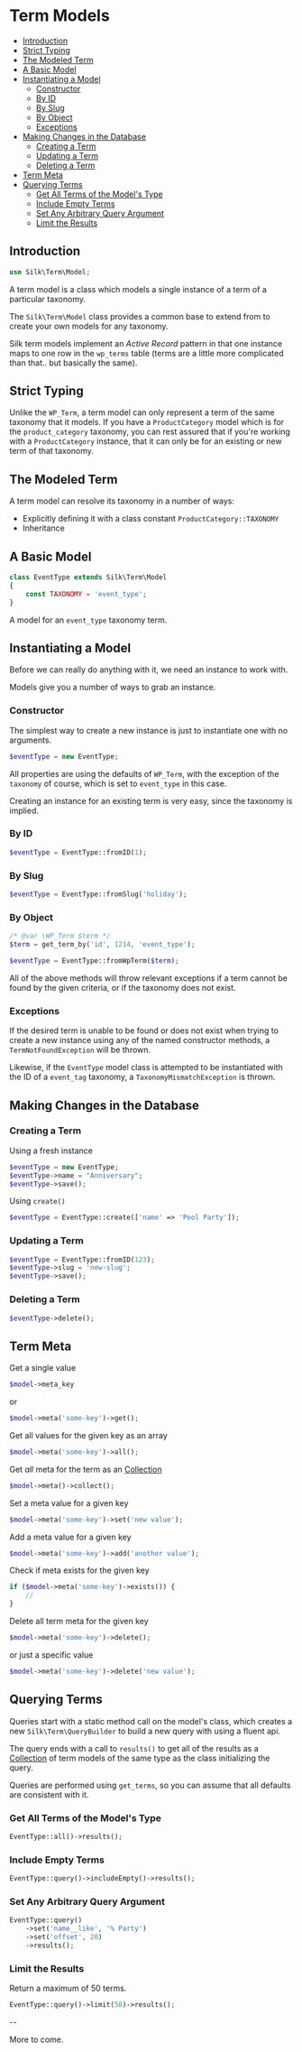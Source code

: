 # Term Models

- [Introduction](#introduction)
- [Strict Typing](#strict-typing)
- [The Modeled Term](#the-modeled-term)
- [A Basic Model](#a-basic-model)
- [Instantiating a Model](#instantiating-a-model)
	- [Constructor](#constructor)
	- [By ID](#by-id)
	- [By Slug](#by-slug)
	- [By Object](#by-object)
	- [Exceptions](#exceptions)
- [Making Changes in the Database](#making-changes-in-the-database)
	- [Creating a Term](#creating-a-term)
	- [Updating a Term](#updating-a-term)
	- [Deleting a Term](#deleting-a-term)
- [Term Meta](#term-meta)
- [Querying Terms](#querying-terms)
	- [Get All Terms of the Model's Type](#get-all-terms-of-the-models-type)
	- [Include Empty Terms](#include-empty-terms)
	- [Set Any Arbitrary Query Argument](#set-any-arbitrary-query-argument)
	- [Limit the Results](#limit-the-results)

## Introduction

```php
use Silk\Term\Model;
```

A term model is a class which models a single instance of a term of a particular taxonomy.

The `Silk\Term\Model` class provides a common base to extend from to create your own models for any taxonomy.

Silk term models implement an _Active Record_ pattern in that one instance maps to one row in the `wp_terms` table (terms are a little more complicated than that.. but basically the same).

## Strict Typing

Unlike the `WP_Term`, a term model can only represent a term of the same taxonomy that it models.  If you have a `ProductCategory` model which is for the `product_category` taxonomy, you can rest assured that if you're working with a `ProductCategory` instance, that it can only be for an existing or new term of that taxonomy.

## The Modeled Term

A term model can resolve its taxonomy in a number of ways:

- Explicitly defining it with a class constant `ProductCategory::TAXONOMY`
- Inheritance

## A Basic Model

```php
class EventType extends Silk\Term\Model
{
	const TAXONOMY = 'event_type';
}
```

A model for an `event_type` taxonomy term.

## Instantiating a Model

Before we can really do anything with it, we need an instance to work with.

Models give you a number of ways to grab an instance.

### Constructor

The simplest way to create a new instance is just to instantiate one with no arguments.

```php
$eventType = new EventType;
```

All properties are using the defaults of `WP_Term`, with the exception of the `taxonomy` of course, which is set to `event_type` in this case.

Creating an instance for an existing term is very easy, since the taxonomy is implied.

### By ID

```php
$eventType = EventType::fromID(1);
```

### By Slug

```php
$eventType = EventType::fromSlug('holiday');
```

### By Object

```php
/* @var \WP_Term $term */
$term = get_term_by('id', 1214, 'event_type');

$eventType = EventType::fromWpTerm($term);
```

All of the above methods will throw relevant exceptions if a term cannot be found by the given criteria, or if the taxonomy does not exist.

### Exceptions

If the desired term is unable to be found or does not exist when trying to create a new instance using any of the named constructor methods, a `TermNotFoundException` will be thrown.

Likewise, if the `EventType` model class is attempted to be instantiated with the ID of a `event_tag` taxonomy, a `TaxonomyMismatchException` is thrown.

## Making Changes in the Database

### Creating a Term

Using a fresh instance

```php
$eventType = new EventType;
$eventType->name = "Anniversary";
$eventType->save();
```

Using `create()`

```php
$eventType = EventType::create(['name' => 'Pool Party']);
```

### Updating a Term

```php
$eventType = EventType::fromID(123);
$eventType->slug = 'new-slug';
$eventType->save();
```

### Deleting a Term

```php
$eventType->delete();
```

## Term Meta

Get a single value

```php
$model->meta_key
```

or

```php
$model->meta('some-key')->get();
```

Get all values for the given key as an array

```php
$model->meta('some-key')->all();
```

Get _all_ meta for the term as an [Collection](collections.md) 

```php
$model->meta()->collect();
```

Set a meta value for a given key

```php
$model->meta('some-key')->set('new value');
```

Add a meta value for a given key

```php
$model->meta('some-key')->add('another value');
```

Check if meta exists for the given key

```php
if ($model->meta('some-key')->exists()) {
	//
}
```

Delete all term meta for the given key

```php
$model->meta('some-key')->delete();
```

or just a specific value

```php
$model->meta('some-key')->delete('new value');
```

## Querying Terms

Queries start with a static method call on the model's class, which creates a new `Silk\Term\QueryBuilder` to build a new query with using a fluent api.

The query ends with a call to `results()` to get all of the results as a [Collection](collections.md) of term models of the same type as the class initializing the query.

Queries are performed using `get_terms`, so you can assume that all defaults are consistent with it.

### Get All Terms of the Model's Type

```php
EventType::all()->results();
```

### Include Empty Terms

```php
EventType::query()->includeEmpty()->results();
```

### Set Any Arbitrary Query Argument

```php
EventType::query()
	->set('name__like', '% Party')
	->set('offset', 20)
	->results();
```

### Limit the Results

Return a maximum of 50 terms.

```php
EventType::query()->limit(50)->results();
```

--

More to come.
